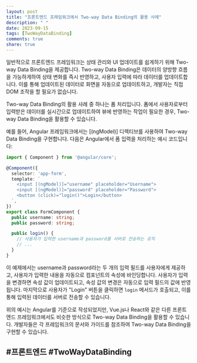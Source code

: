 ```yaml
---
layout: post
title: "프론트엔드 프레임워크에서 Two-way Data Binding의 활용 사례"
description: " "
date: 2023-09-15
tags: [TwoWayDataBinding]
comments: true
share: true
---
```


일반적으로 프론트엔드 프레임워크는 상태 관리와 UI 업데이트를 쉽게하기 위해 Two-way Data Binding을 제공합니다. Two-way Data Binding은 데이터의 양방향 흐름을 가능하게하여 상태 변화를 즉시 반영하고, 사용자 입력에 따라 데이터를 업데이트합니다. 이를 통해 업데이트된 데이터로 화면을 자동으로 업데이트하고, 개발자는 직접 DOM 조작을 할 필요가 없습니다.

Two-way Data Binding의 활용 사례 중 하나는 폼 처리입니다. 폼에서 사용자로부터 입력받은 데이터를 실시간으로 업데이트하여 뷰에 반영하는 작업이 필요한 경우, Two-way Data Binding을 활용할 수 있습니다. 

예를 들어, Angular 프레임워크에서는 [(ngModel)] 디렉티브를 사용하여 Two-way Data Binding을 구현합니다. 다음은 Angular에서 폼 입력을 처리하는 예시 코드입니다:

```typescript
import { Component } from '@angular/core';

@Component({
  selector: 'app-form',
  template: `
    <input [(ngModel)]="username" placeholder="Username">
    <input [(ngModel)]="password" placeholder="Password">
    <button (click)="login()">Login</button>
  `,
})
export class FormComponent {
  public username: string;
  public password: string;

  public login() {
    // 사용자가 입력한 username과 password를 서버로 전송하는 로직
    // ...
  }
}
```

이 예제에서는 username과 password라는 두 개의 입력 필드를 사용자에게 제공하고, 사용자가 입력한 내용을 자동으로 컴포넌트의 속성에 바인딩합니다. 사용자가 입력을 변경하면 속성 값이 업데이트되고, 속성 값의 변경은 자동으로 입력 필드의 값에 반영됩니다. 마지막으로 사용자가 "Login" 버튼을 클릭하면 `login` 메서드가 호출되고, 이를 통해 입력된 데이터를 서버로 전송할 수 있습니다.

위의 예시는 Angular를 기준으로 작성되었지만, Vue.js나 React와 같은 다른 프론트엔드 프레임워크에서도 비슷한 방식으로 Two-way Data Binding을 활용할 수 있습니다. 개발자들은 각 프레임워크의 문서와 가이드를 참조하여 Two-way Data Binding을 구현할 수 있습니다.

## #프론트엔드 #TwoWayDataBinding